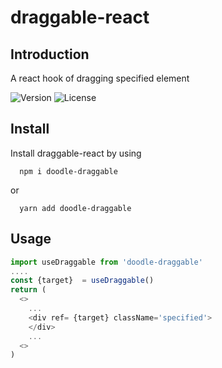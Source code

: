 # draggable-react

## Introduction
A react hook of dragging specified element 

![Version](https://img.shields.io/npm/v/doodle-draggable)
![License](https://img.shields.io/npm/l/doodle-draggable)
## Install
Install draggable-react by using
``` 
  npm i doodle-draggable
```
or
```
  yarn add doodle-draggable
```
## Usage 

```javascript
import useDraggable from 'doodle-draggable'
....
const {target}  = useDraggable()
return (
  <>
    ...
    <div ref= {target} className='specified'>
    </div>
    ...
  <>
)
```